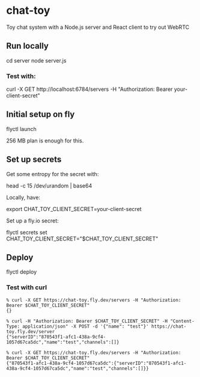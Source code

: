 # chat-toy
Toy chat system with a Node.js server and React client to try out WebRTC

## Run locally

cd server
node server.js

### Test with:

curl -X GET http://localhost:6784/servers -H "Authorization: Bearer your-client-secret"


## Initial setup on fly

flyctl launch

256 MB plan is enough for this.

## Set up secrets

Get some entropy for the secret with:

head -c 15 /dev/urandom | base64

Locally, have:

export CHAT_TOY_CLIENT_SECRET=your-client-secret

Set up a fly.io secret:

flyctl secrets set CHAT_TOY_CLIENT_SECRET="$CHAT_TOY_CLIENT_SECRET"

## Deploy

flyctl deploy

### Test with curl
```
% curl -X GET https://chat-toy.fly.dev/servers -H "Authorization: Bearer $CHAT_TOY_CLIENT_SECRET"
{}

% curl -H "Authorization: Bearer $CHAT_TOY_CLIENT_SECRET" -H "Content-Type: application/json" -X POST -d '{"name": "test"}' https://chat-toy.fly.dev/server
{"serverID":"870543f1-afc1-438a-9cf4-1057d67ca5dc","name":"test","channels":[]}

% curl -X GET https://chat-toy.fly.dev/servers -H "Authorization: Bearer $CHAT_TOY_CLIENT_SECRET"
{"870543f1-afc1-438a-9cf4-1057d67ca5dc":{"serverID":"870543f1-afc1-438a-9cf4-1057d67ca5dc","name":"test","channels":[]}}
```
